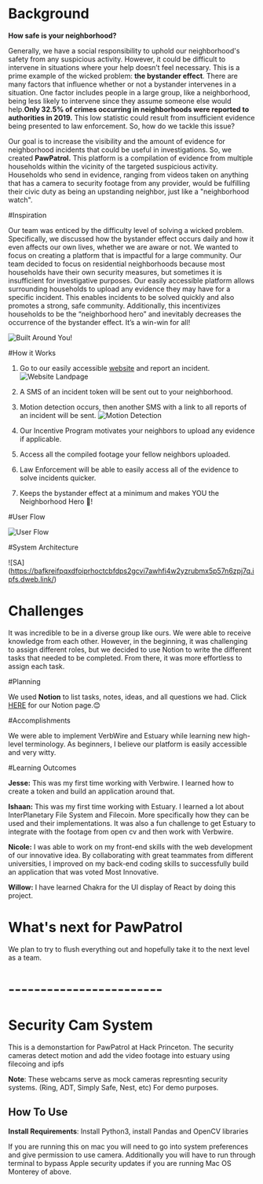 # Background


**How safe is your neighborhood?**

Generally, we have a social responsibility to uphold our neighborhood's safety from any suspicious activity. However, it could be difficult to intervene in situations where your help doesn’t feel necessary. This is a prime example of the wicked problem: **the bystander effect**. There are many factors that influence whether or not a bystander intervenes in a situation. One factor includes people in a large group, like a neighborhood, being less likely to intervene since they assume someone else would help.**Only 32.5% of crimes occurring in neighborhoods were reported to authorities in 2019.** This low statistic could result from insufficient evidence being presented to law enforcement. So, how do we tackle this issue?

Our goal is to increase the visibility and the amount of evidence for neighborhood incidents that could be useful in investigations. So, we created **PawPatrol.** This platform is a compilation of evidence from multiple households within the vicinity of the targeted suspicious activity. Households who send in evidence, ranging from videos taken on anything that has a camera to security footage from any provider, would be fulfilling their civic duty as being an upstanding neighbor, just like a "neighborhood watch".




#Inspiration

Our team was enticed by the difficulty level of solving a wicked problem. Specifically, we discussed how the bystander effect occurs daily and how it even affects our own lives, whether we are aware or not. We wanted to focus on creating a platform that is impactful for a large community. Our team decided to focus on residential neighborhoods because most households have their own security measures, but sometimes it is insufficient for investigative purposes. Our easily accessible platform allows surrounding households to upload any evidence they may have for a specific incident. This enables incidents to be solved quickly and also promotes a strong, safe community. Additionally, this incentivizes households to be the “neighborhood hero” and inevitably decreases the occurrence of the bystander effect. It’s a win-win for all!



![Built Around You!](https://dweb.link/ipfs/bafkreief7johlxjr6w3jkdxit2q4tcj6lpqbcvbhjq2xs444do7cvd3kdu) 




#How it Works


1. Go to our easily accessible [website](https://) and report an incident.
![Website Landpage](https://dweb.link/ipfs/bafkreibal5e5mm733kl4z2dy47xucrt6newdzii2nuulh6xvd4hiqsqwji)

2.  A SMS of an incident token will be sent out to your neighborhood.

3. Motion detection occurs, then another SMS with a link to all reports of an incident will be sent. 
![Motion Detection](https://dweb.link/ipfs/bafkreiee5carwtbccg5s6rn7h6bd5qit27wl367ermnnazjl2e6vb4lwci)

3. Our Incentive Program motivates your neighbors to upload any evidence if applicable.

4. Access all the compiled footage your fellow neighbors uploaded.

5. Law Enforcement will be able to easily access all of the evidence to solve incidents quicker.

6. Keeps the bystander effect at a minimum and makes YOU the Neighborhood Hero 🤩!

#User Flow

![User Flow](https://dweb.link/ipfs/bafkreicbjs72mc3wcoibnuivhujkeijjm5wlvchbjrufof5kl2al76icji)




#System Architecture



![SA] (https://bafkreifpqxdfoiprhoctcbfdps2gcvi7awhfi4w2yzrubmx5p57n6zpj7q.ipfs.dweb.link/) <br>




# Challenges

It was incredible to be in a diverse group like ours. We were able to receive knowledge from each other. However, in the beginning, it was challenging to assign different roles, but we decided to use Notion to write the different tasks that needed to be completed. From there, it was more effortless to assign each task. 

#Planning

We used **Notion** to list tasks, notes, ideas, and all questions we had. Click [HERE](https://www.notion.so/PawPatrol-28e14184d89142ffb50613d85cbc8d7c) for our Notion page.😊

#Accomplishments

We were able to implement VerbWire and Estuary while learning new high-level terminology. As beginners, I believe our platform is easily accessible and very witty. 


#Learning Outcomes

**Jesse:** This was my first time working with Verbwire. I learned how to create a token and build an application around that. 

**Ishaan:** This was my first time working with Estuary. I learned a lot about InterPlanetary File System and Filecoin. More specifically how they can be used and their implementations. It was also a fun challenge to get Estuary to integrate with the footage from open cv and then work with Verbwire. 

**Nicole:** I was able to work on my front-end skills with the web development of our innovative idea. By collaborating with great teammates from different universities, I improved on my back-end coding skills to successfully build an application that was voted Most Innovative.

**Willow:** I have learned Chakra for the UI display of React by doing this project.



# What's next for PawPatrol

We plan to try to flush everything out and hopefully take it to the next level as a team.


# ------------------------

# Security Cam System
 This is a demonstartion for PawPatrol at Hack Princeton. The security cameras detect motion and add the video footage into estuary using filecoing and ipfs 
 
 **Note**: These webcams serve as mock cameras represnting security systems. (Ring, ADT, Simply Safe, Nest, etc) For demo purposes. 

 ## How To Use
 
 **Install Requirements**: Install Python3, install Pandas and OpenCV libraries
 
 If you are running this on mac you will need to go into system preferences and give permission to use camera. Additionally you will have to run through terminal to bypass Apple security updates if you are running Mac OS Monterey of above. 
